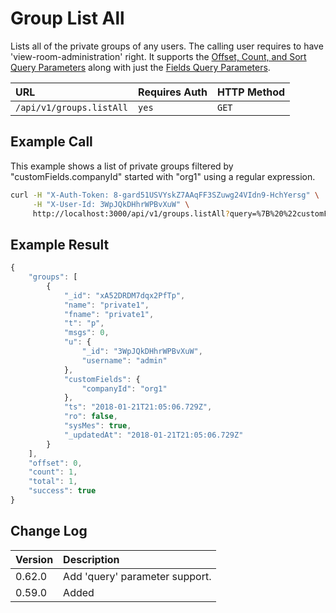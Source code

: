# Group List All

Lists all of the private groups of any users. The calling user requires to have 'view-room-administration' right. It supports the [Offset, Count, and Sort Query Parameters](../../other-important-endpoints/offset-and-count-and-sort-info.md) along with just the [Fields Query Parameters](../../other-important-endpoints/query-and-fields-info.md).

| URL | Requires Auth | HTTP Method |
| :--- | :--- | :--- |
| `/api/v1/groups.listAll` | `yes` | `GET` |

## Example Call

This example shows a list of private groups filtered by "customFields.companyId" started with "org1" using a regular expression.

```bash
curl -H "X-Auth-Token: 8-gard51USVYskZ7AAqFF3SZuwg24VIdn9-HchYersg" \
     -H "X-User-Id: 3WpJQkDHhrWPBvXuW" \
     http://localhost:3000/api/v1/groups.listAll?query=%7B%20%22customFields.companyId%22%3A%20%7B%20%22%24regex%22%3A%20%22%5Eorg1%22%7D%20%7D
```

## Example Result

```javascript
{
    "groups": [
        {
            "_id": "xA52DRDM7dqx2PfTp",
            "name": "private1",
            "fname": "private1",
            "t": "p",
            "msgs": 0,
            "u": {
                "_id": "3WpJQkDHhrWPBvXuW",
                "username": "admin"
            },
            "customFields": {
                "companyId": "org1"
            },
            "ts": "2018-01-21T21:05:06.729Z",
            "ro": false,
            "sysMes": true,
            "_updatedAt": "2018-01-21T21:05:06.729Z"
        }
    ],
    "offset": 0,
    "count": 1,
    "total": 1,
    "success": true
}
```

## Change Log

| Version | Description |
| :--- | :--- |
| 0.62.0 | Add 'query' parameter support. |
| 0.59.0 | Added |


